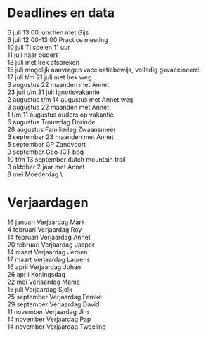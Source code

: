 # Deadlines en data
6 juli 13:00 lunchen met Gijs \
6 juli 12:00-13:00 Practice meeting \
10 juli TI spelen 11 uur \
11 juli naar ouders \
13 juli met Irek afspreken \
15 juli mogelijk aanvragen vaccinatiebewijs, volledig gevaccineerd \
17 juli t/m 21 juli met Irek weg \
3 augustus 22 maanden met Annet \
23 juli t/m 31 juli Ignotisvakantie \
2 augustus t/m 14 augustus met Annet weg \
3 augustus 22 maanden met Annet \
1 t/m 11 augustus ouders op vakantie \
6  augustus Trouwdag Dorinde \
28 augustus Familiedag Zwaansmeer \
3 september 23 maanden met Annet \
5 september GP Zandvoort \
9 september Geo-ICT bbq \
10 t/m 13 september dutch mountain trail \
3 oktober 2 jaar met Annet \
8 mei Moederdag \


# Verjaardagen
16 januari Verjaardag Mark \
4  februari Verjaardag Roy \
14 februari Verjaardag Annet \
20 februari Verjaardag Jasper \
14 maart Verjaardag Jeroen \
17 maart Verjaardag Laurens \
16 april Verjaardag Johan \
26 april Koningsdag \
22 mei Verjaardag Mama \
15 juli Verjaardag Sjolk \
25 september Verjaardag Femke \
29 september Verjaardag David \
11 november Verjaardag Jim \
14 november Verjaardag Pap \
14 november Verjaardag Tweeling
